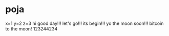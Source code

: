 # poja
x=1
y=2
z=3
hi
good day!!!
let's go!!!
its begin!!!
yo the moon soon!!!
bitcoin to the moon!
123244234
